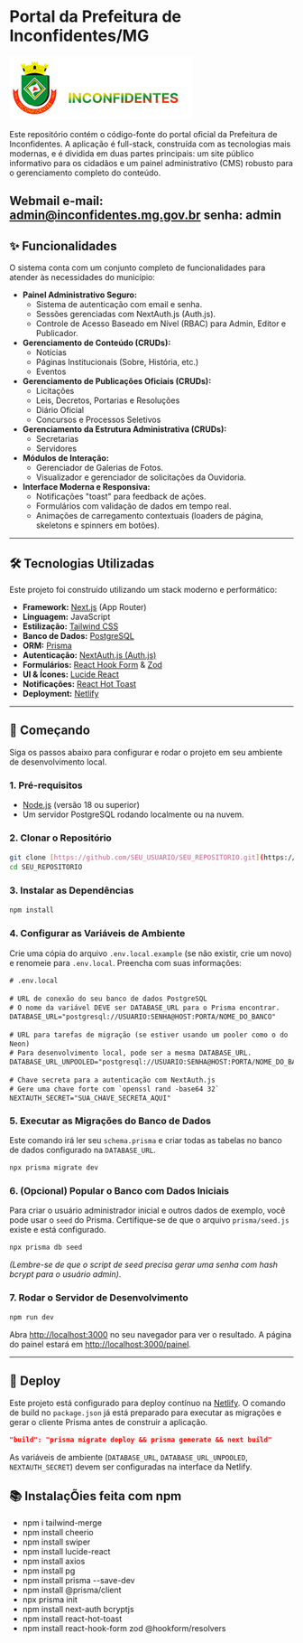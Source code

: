 # Portal da Prefeitura de Inconfidentes/MG

![Logo da Prefeitura de Inconfidentes](public/images/logo_home.png)

Este repositório contém o código-fonte do portal oficial da Prefeitura de Inconfidentes. A aplicação é full-stack, construída com as tecnologias mais modernas, e é dividida em duas partes principais: um site público informativo para os cidadãos e um painel administrativo (CMS) robusto para o gerenciamento completo do conteúdo.

Webmail
**e-mail:** admin@inconfidentes.mg.gov.br
**senha:** admin
---

## ✨ Funcionalidades

O sistema conta com um conjunto completo de funcionalidades para atender às necessidades do município:

* **Painel Administrativo Seguro:**
    * Sistema de autenticação com email e senha.
    * Sessões gerenciadas com NextAuth.js (Auth.js).
    * Controle de Acesso Baseado em Nível (RBAC) para Admin, Editor e Publicador.
* **Gerenciamento de Conteúdo (CRUDs):**
    * Notícias
    * Páginas Institucionais (Sobre, História, etc.)
    * Eventos
* **Gerenciamento de Publicações Oficiais (CRUDs):**
    * Licitações
    * Leis, Decretos, Portarias e Resoluções
    * Diário Oficial
    * Concursos e Processos Seletivos
* **Gerenciamento da Estrutura Administrativa (CRUDs):**
    * Secretarias
    * Servidores
* **Módulos de Interação:**
    * Gerenciador de Galerias de Fotos.
    * Visualizador e gerenciador de solicitações da Ouvidoria.
* **Interface Moderna e Responsiva:**
    * Notificações "toast" para feedback de ações.
    * Formulários com validação de dados em tempo real.
    * Animações de carregamento contextuais (loaders de página, skeletons e spinners em botões).

---

## 🛠️ Tecnologias Utilizadas

Este projeto foi construído utilizando um stack moderno e performático:

* **Framework:** [Next.js](https://nextjs.org/) (App Router)
* **Linguagem:** JavaScript
* **Estilização:** [Tailwind CSS](https://tailwindcss.com/)
* **Banco de Dados:** [PostgreSQL](https://www.postgresql.org/)
* **ORM:** [Prisma](https://www.prisma.io/)
* **Autenticação:** [NextAuth.js (Auth.js)](https://authjs.dev/)
* **Formulários:** [React Hook Form](https://react-hook-form.com/) & [Zod](https://zod.dev/)
* **UI & Ícones:** [Lucide React](https://lucide.dev/)
* **Notificações:** [React Hot Toast](https://react-hot-toast.com/)
* **Deployment:** [Netlify](https://www.netlify.com/)

---

## 🚀 Começando

Siga os passos abaixo para configurar e rodar o projeto em seu ambiente de desenvolvimento local.

### 1. Pré-requisitos

* [Node.js](https://nodejs.org/) (versão 18 ou superior)
* Um servidor PostgreSQL rodando localmente ou na nuvem.

### 2. Clonar o Repositório

```bash
git clone [https://github.com/SEU_USUARIO/SEU_REPOSITORIO.git](https://github.com/SEU_USUARIO/SEU_REPOSITORIO.git)
cd SEU_REPOSITORIO
```

### 3. Instalar as Dependências

```bash
npm install
```

### 4. Configurar as Variáveis de Ambiente

Crie uma cópia do arquivo `.env.local.example` (se não existir, crie um novo) e renomeie para `.env.local`. Preencha com suas informações:

```env
# .env.local

# URL de conexão do seu banco de dados PostgreSQL
# O nome da variável DEVE ser DATABASE_URL para o Prisma encontrar.
DATABASE_URL="postgresql://USUARIO:SENHA@HOST:PORTA/NOME_DO_BANCO"

# URL para tarefas de migração (se estiver usando um pooler como o do Neon)
# Para desenvolvimento local, pode ser a mesma DATABASE_URL.
DATABASE_URL_UNPOOLED="postgresql://USUARIO:SENHA@HOST:PORTA/NOME_DO_BANCO"

# Chave secreta para a autenticação com NextAuth.js
# Gere uma chave forte com `openssl rand -base64 32`
NEXTAUTH_SECRET="SUA_CHAVE_SECRETA_AQUI"
```

### 5. Executar as Migrações do Banco de Dados

Este comando irá ler seu `schema.prisma` e criar todas as tabelas no banco de dados configurado na `DATABASE_URL`.

```bash
npx prisma migrate dev
```

### 6. (Opcional) Popular o Banco com Dados Iniciais

Para criar o usuário administrador inicial e outros dados de exemplo, você pode usar o `seed` do Prisma. Certifique-se de que o arquivo `prisma/seed.js` existe e está configurado.

```bash
npx prisma db seed
```
*(Lembre-se de que o script de seed precisa gerar uma senha com hash bcrypt para o usuário admin)*.

### 7. Rodar o Servidor de Desenvolvimento

```bash
npm run dev
```

Abra [http://localhost:3000](http://localhost:3000) no seu navegador para ver o resultado. A página do painel estará em [http://localhost:3000/painel](http://localhost:3000/painel).

---

## 🚢 Deploy

Este projeto está configurado para deploy contínuo na [Netlify](https://www.netlify.com/). O comando de build no `package.json` já está preparado para executar as migrações e gerar o cliente Prisma antes de construir a aplicação.

```json
"build": "prisma migrate deploy && prisma generate && next build"
```

As variáveis de ambiente (`DATABASE_URL`, `DATABASE_URL_UNPOOLED`, `NEXTAUTH_SECRET`) devem ser configuradas na interface da Netlify.

## 📚 InstalaçÕies feita com npm

- npm i tailwind-merge
- npm install cheerio
- npm install swiper
- npm install lucide-react
- npm install axios
- npm install pg
- npm install prisma --save-dev
- npm install @prisma/client
- npx prisma init
- npm install next-auth bcryptjs
- npm install react-hot-toast
- npm install react-hook-form zod @hookform/resolvers
